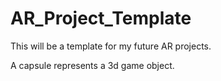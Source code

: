 # AR_Project_Template
This will be a template for my future AR projects.

A capsule represents a 3d game object.
